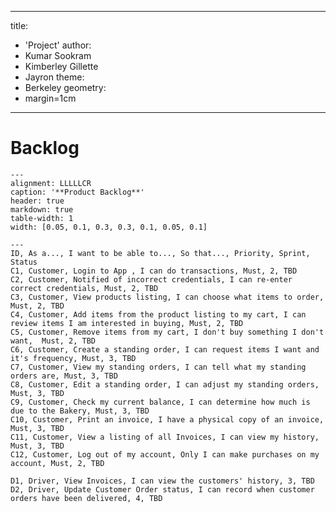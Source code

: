 <!--
//Mark Down Comments
Documents are written in a markdown format and converted to pdf with a tool 'pandoc'

Pdf build command on Kumar machine

pandoc -s -F pantable -o backlog.pdf backlog.md

vim command 

:!pandoc -s -F pantable -o %:r.pdf %

// There is an extension pantable that reads the data between ```{.table} and ``` and generate a table based on comma seperated values
The data between --- and --- are yaml configuration data

-->
---
title:
- 'Project'
author:
- Kumar Sookram
- Kimberley Gillette
- Jayron
theme:
- Berkeley
geometry:
- margin=1cm
---


# Backlog

```{.table}
---
alignment: LLLLLCR
caption: '**Product Backlog**'
header: true
markdown: true
table-width: 1
width: [0.05, 0.1, 0.3, 0.3, 0.1, 0.05, 0.1]

---
ID, As a..., I want to be able to..., So that..., Priority, Sprint, Status  
C1, Customer, Login to App , I can do transactions, Must, 2, TBD
C2, Customer, Notified of incorrect credentials, I can re-enter correct credentials, Must, 2, TBD
C3, Customer, View products listing, I can choose what items to order, Must, 2, TBD
C4, Customer, Add items from the product listing to my cart, I can review items I am interested in buying, Must, 2, TBD
C5, Customer, Remove items from my cart, I don't buy something I don't want,  Must, 2, TBD
C6, Customer, Create a standing order, I can request items I want and it's frequency, Must, 3, TBD 
C7, Customer, View my standing orders, I can tell what my standing orders are, Must, 3, TBD
C8, Customer, Edit a standing order, I can adjust my standing orders, Must, 3, TBD
C9, Customer, Check my current balance, I can determine how much is due to the Bakery, Must, 3, TBD
C10, Customer, Print an invoice, I have a physical copy of an invoice, Must, 3, TBD
C11, Customer, View a listing of all Invoices, I can view my history, Must, 3, TBD
C12, Customer, Log out of my account, Only I can make purchases on my account, Must, 2, TBD

D1, Driver, View Invoices, I can view the customers' history, 3, TBD
D2, Driver, Update Customer Order status, I can record when customer orders have been delivered, 4, TBD
```

